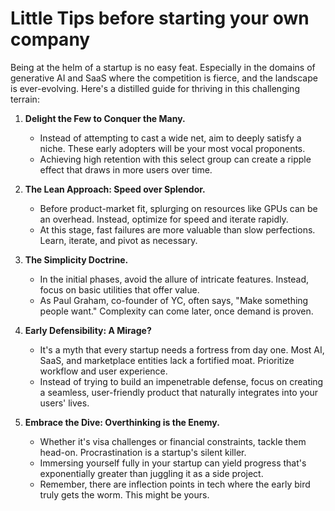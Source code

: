 # Little Tips before starting your own company

Being at the helm of a startup is no easy feat. Especially in the domains of generative AI and SaaS where the competition is fierce, and the landscape is ever-evolving. Here's a distilled guide for thriving in this challenging terrain:

1. **Delight the Few to Conquer the Many.**  
   * Instead of attempting to cast a wide net, aim to deeply satisfy a niche. These early adopters will be your most vocal proponents.
   * Achieving high retention with this select group can create a ripple effect that draws in more users over time.

2. **The Lean Approach: Speed over Splendor.**  
   * Before product-market fit, splurging on resources like GPUs can be an overhead. Instead, optimize for speed and iterate rapidly.
   * At this stage, fast failures are more valuable than slow perfections. Learn, iterate, and pivot as necessary.

3. **The Simplicity Doctrine.**  
   * In the initial phases, avoid the allure of intricate features. Instead, focus on basic utilities that offer value.
   * As Paul Graham, co-founder of YC, often says, "Make something people want." Complexity can come later, once demand is proven.

4. **Early Defensibility: A Mirage?**  
   * It's a myth that every startup needs a fortress from day one. Most AI, SaaS, and marketplace entities lack a fortified moat. Prioritize workflow and user experience.
   * Instead of trying to build an impenetrable defense, focus on creating a seamless, user-friendly product that naturally integrates into your users' lives.

5. **Embrace the Dive: Overthinking is the Enemy.**  
   * Whether it's visa challenges or financial constraints, tackle them head-on. Procrastination is a startup's silent killer.
   * Immersing yourself fully in your startup can yield progress that's exponentially greater than juggling it as a side project.
   * Remember, there are inflection points in tech where the early bird truly gets the worm. This might be yours.

